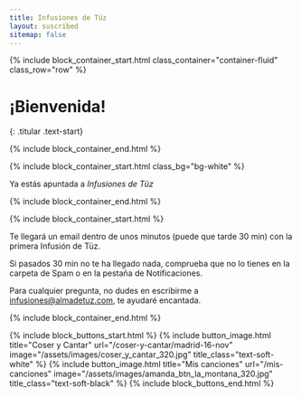 ```yaml
---
title: Infusiones de Tüz
layout: suscribed
sitemap: false
---
```



{% include block_container_start.html
  class_container="container-fluid"
  class_row="row"
%}

# ¡Bienvenida!
{: .titular .text-start}

{% include block_container_end.html %}

{% include block_container_start.html
   class_bg="bg-white"
%}

Ya estás apuntada a _Infusiones de Tüz_

{% include block_container_end.html %}

{% include block_container_start.html %}

Te llegará un email dentro de unos minutos (puede que tarde 30 min) con la primera Infusión de Tüz.

Si pasados 30 min no te ha llegado nada, comprueba que no lo tienes en la carpeta de Spam o en la pestaña de Notificaciones.

Para cualquier pregunta, no dudes en escribirme a <a href="mailto:infusiones@almadetuz.com">infusiones@almadetuz.com</a>, te ayudaré encantada.

{% include block_container_end.html %}

{% include block_buttons_start.html %}
{% include button_image.html
   title="Coser y Cantar"
   url="/coser-y-cantar/madrid-16-nov"
   image="/assets/images/coser_y_cantar_320.jpg"
   title_class="text-soft-white"
%}
{% include button_image.html
   title="Mis canciones"
   url="/mis-canciones"
   image="/assets/images/amanda_btn_la_montana_320.jpg"
   title_class="text-soft-black"
%}
{% include block_buttons_end.html %}
